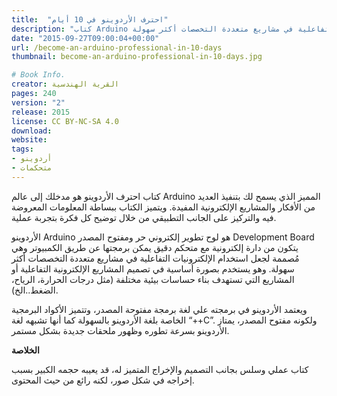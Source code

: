 ```yaml
---
title:  "احترف الأردوينو في 10 أيام"
description: "كتاب Arduino هو لوح تطوير إلكتروني حر ومفتوح المصدر مُصمم لجعل عملية استخدام الإلكترونيات التفاعلية في مشاريع متعددة التخصصات أكثر سهولة"
date: "2015-09-27T09:00:04+00:00"
url: /become-an-arduino-professional-in-10-days
thumbnail: become-an-arduino-professional-in-10-days.jpg

# Book Info.
creator: القرية الهندسية
pages: 240
version: "2"
release: 2015
license: CC BY-NC-SA 4.0
download:
website:
tags:
- أردوينو
- متحكمات
---
```


كتاب احترف الأردوينو هو مدخلك إلى عالم Arduino المميز الذي يسمح لك بتنفيذ العديد من الأفكار والمشاريع الإلكترونية المفيدة. ويتميز الكتاب ببساطة المعلومات المعروضة فيه والتركيز على الجانب التطبيقي من خلال توضيح كل فكرة بتجربة عملية.

الأردوينو Arduino هو لوح تطوير إلكتروني حر ومفتوح المصدر Development Board يتكون من دارة إلكترونية مع متحكم دقيق يمكن برمجتها عن طريق الكمبيوتر وهي مُصممة لجعل استخدام الإلكترونيات التفاعلية في مشاريع متعددة التخصصات أكثر سهولة. وهو يستخدم بصورة أساسية في تصميم المشاريع الإلكترونية التفاعلية أو المشاريع التي تستهدف بناء حساسات بيئية مختلفة (مثل درجات الحرارة، الرياح، الضغط..الخ).

ويعتمد الأردوينو في برمجته علي لغة برمجة مفتوحة المصدر، وتتميز الأكواد البرمجية الخاصة بلغة الأردوينو بالسهولة كما أنها تشبهه لغة “++C”. ولكونه مفتوح المصدر، يمتاز الأردوينو بسرعة تطوره وظهور ملحقات جديدة بشكل مستمر.

**الخلاصة**

كتاب عملي وسلس بجانب التصميم والإخراج المتميز له، قد يعيبه حجمه الكبير بسبب إخراجه في شكل صور، لكنه رائع من حيث المحتوى.
